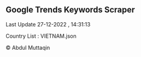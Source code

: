 

## Google Trends Keywords Scraper 
 
Last Update 27-12-2022 , 14:31:13

Country List :
VIETNAM.json



© Abdul Muttaqin 
